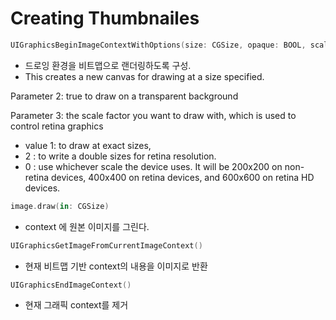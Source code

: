 Creating Thumbnailes
====================
```swift
UIGraphicsBeginImageContextWithOptions(size: CGSize, opaque: BOOL, scale: CGFloat)
```
- 드로잉 환경을 비트맵으로 랜더링하도록 구성.
- This creates a new canvas for drawing at a size specified.

Parameter 2: true to draw on a transparent background

Parameter 3: the scale factor you want to draw with, which is used to control retina graphics
- value 1:  to draw at exact sizes,
- 2 : to write a double sizes for retina resolution.
- 0 : use whichever scale the device uses. It will be 200x200 on non-retina devices, 400x400 on retina devices, and 600x600 on retina HD devices.

```swift
image.draw(in: CGSize)
```
- context 에 원본 이미지를 그린다.

```swift
UIGraphicsGetImageFromCurrentImageContext()
```
- 현재 비트맵 기반 context의 내용을 이미지로 반환

```swift
UIGraphicsEndImageContext()
```
- 현재 그래픽 context를 제거
